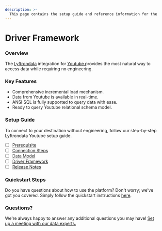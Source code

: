 ```yaml
---
description: >-
  This page contains the setup guide and reference information for the Youtube source connector.
---
```


# Driver Framework

### Overview

The [Lyftrondata](https://www.lyftrondata.com/) integration for [Youtube](https://www.lyftrondata.com/integration/youtube/)[ ](https://www.lyftrondata.com/integration/youtube/)provides the most natural way to access data while requiring no engineering.

### Key Features

* Comprehensive incremental load mechanism.
* Data from Youtube is available in real-time.&#x20;
* ANSI SQL is fully supported to query data with ease.
* Ready to query Youtube relational schema model.

### Setup Guide

To connect to your destination without engineering, follow our step-by-step Lyftrondata Youtube setup guide.

* [ ] [Prerequisite](../../marketing-analytics/youtube/prerequisite.md)
* [ ] [Connection Steps](../../marketing-analytics/youtube/connection-steps.md)
* [ ] [Data Model](../../marketing-analytics/youtube/data-model/)
* [ ] [Driver Framework](../../marketing-analytics/youtube/driver-framework/)
* [ ] [Release Notes](../../marketing-analytics/youtube/release-notes.md)

### Quickstart Steps

Do you have questions about how to use the platform? Don't worry; we've got you covered. Simply follow the quickstart instructions [here](../../../quickstart-steps.md).

### Questions? <a href="#questions" id="questions"></a>

We're always happy to answer any additional questions you may have! [Set up a meeting with our data experts.](https://www.lyftrondata.com/book-a-meeting/)


